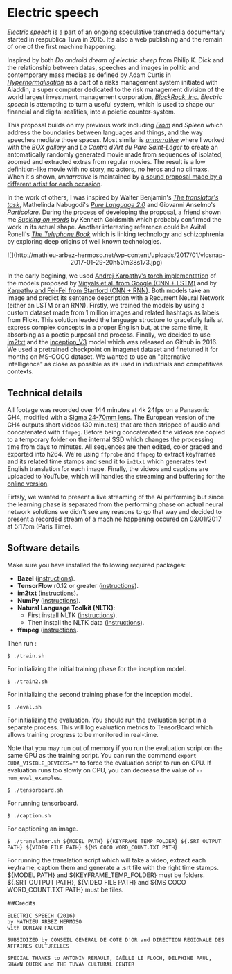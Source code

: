 # Electric speech
[<i>Electric speech</i>](http://01032017.net/) is a part of an ongoing speculative transmedia documentary started in respublica Tuva in 2015. It’s also a web publishing and the remain of one of the first machine happening. 

Inspired by both <i>Do android dream of electric sheep</i> from Philip K. Dick and the relationship between datas, speeches and images in politic and contemporary mass medias as defined by Adam Curtis in [<i>Hypernormalisation</i>](https://www.youtube.com/watch?v=yEKC_B1mLL0) as a part of a risks management system initiated with Aladdin, a super computer dedicated to the risk management division of the world largest investment management corporation, [<i>BlackRock, Inc.</i>](https://www.blackrock.com/) <i>Electric speech</i> is attempting to turn a useful system, which is used to shape our financial and digital realities, into a poietic counter-system.

This proposal builds on my previous work including [<i>From</i>](https://www.youtube.com/watch?v=T8jy5ftCC0I) and <i>Spleen</i> which address the boundaries between languages and things, and the way speeches mediate those spaces. Most similar is [<i>unnarrative</i>](http://unnarrative.pysgs.net/) where I worked with the <i>BOX gallery</i> and <i>Le Centre d'Art du Parc Saint-Léger</i> to create an antomatically randomly generated movie made from sequences of isolated, zoomed and extracted extras from regular movies. The result is a low definition-like movie with no story, no actors, no heros and no climaxs. When it's shown, <i>unnarrative</i> is maintained by [a sound proposal made by a different artist for each occasion](https://youtu.be/cAlCLS5-wUg).

In the work of others, I was inspired by Walter Benjamin's [<i>The translator's task</i>](https://www.erudit.org/revue/ttr/1997/v10/n2/037302ar.pdf), Mathelinda Nabugodi's [<i>Pure Language 2.0</i>](http://openhumanitiespress.org/feedback/literature/pure-language-2-0-walter-benjamins-theory-of-language-and-translation-technology/) and Giovanni Anselmo's [<i>Particolare</i>](https://s3.amazonaws.com/media.artslant.com/work/image/850189/slide/20140905161150-particulare_website.jpg). During the process of developing the proposal, a friend shown me [<i>Sucking on words</i>](http://www.informationasmaterial.org/portfolio/sucking-on-words-dvd/) by Kenneth Goldsmith which probably confirmed the work in its actual shape. Another interesting reference could be Avital Ronell's [<i>The Telephone Book</i>](https://drive.google.com/open?id=0B_qCJ40uBfjEdktLMXE2NkZkVmM) which is linking technology and schizophrenia by exploring deep origins of well known technologies.

<center>![](http://mathieu-arbez-hermoso.net/wp-content/uploads/2017/01/vlcsnap-2017-01-29-20h50m38s173.jpg)</center>

In the early begining, we used [Andrej Karpathy's torch implementation](https://github.com/karpathy/neuraltalk2) of the models proposed by [Vinyals et al. from Google (CNN + LSTM)](http://arxiv.org/abs/1411.4555) and by [Karpathy and Fei-Fei from Stanford (CNN + RNN)](http://cs.stanford.edu/people/karpathy/deepimagesent/). Both models take an image and predict its sentence description with a Recurrent Neural Network (either an LSTM or an RNN). Firstly, we trained the models by using a custom dataset made from 1 million images and related hashtags as labels from Flickr. This solution leaded the language structure to gracefully fails at express complex concepts in a proper English but, at the same time, it absorbing as a poetic purposal and process. Finally, we decided to use [im2txt](https://github.com/tensorflow/models/tree/master/im2txt) and the [inception_V3](https://github.com/tensorflow/models/tree/master/inception) model which was released on Github in 2016. We used a pretrained checkpoint on imagenet dataset and finetuned it for months on MS-COCO dataset. We wanted to use an "alternative intelligence" as close as possible as its used in industrials and competitives contexts.


## Technical details

All footage was recorded over 144 minutes at 4k 24fps on a Panasonic GH4, modified with a [Sigma 24-70mm lens](http://www.the-digital-picture.com/Reviews/Sigma-24-70mm-f-2.8-EX-DG-Lens-Review.aspx). The European version of the GH4 outputs short videos (30 minutes) that are then stripped of audio and concatenated with `ffmpeg`. Before being concatenated the videos are copied to a temporary folder on the internal SSD which changes the processing time from days to minutes. All sequences are then edited, color graded and exported into h264. We're using `ffprobe` and `ffmpeg` to extract keyframes and its related time stamps and send it to `im2txt` which generates text English translation for each image. Finally, the videos and captions are uploaded to YouTube, which will handles the streaming and buffering for the [online version](http://01032017.net/).

Firtsly, we wanted to present a live streaming of the Ai performing but since the learning phase is separated from the performing phase on actual neural network solutions we didn't see any reasons to go that way and decided to present a recorded stream of a machine happening occured on 03/01/2017 at 5:17pm (Paris Time).


## Software details

Make sure you have installed the following required packages:

* **Bazel** ([instructions](http://bazel.io/docs/install.html)).
* **TensorFlow** r0.12 or greater ([instructions](https://www.tensorflow.org/versions/master/get_started/os_setup.html)).
* **im2txt** ([instructions](https://github.com/tensorflow/models/tree/master/im2txt)).
* **NumPy** ([instructions](http://www.scipy.org/install.html)).
* **Natural Language Toolkit (NLTK)**:
    * First install NLTK ([instructions](http://www.nltk.org/install.html)).
    * Then install the NLTK data ([instructions](http://www.nltk.org/data.html)).
* **ffmpeg** ([instructions](https://github.com/FFmpeg/FFmpeg).

Then run :

```shell
$ ./train.sh
```
For initializing the initial training phase for the inception model.

```shell
$ ./train2.sh
```
For initializing the second training phase for the inception model.

```shell
$ ./eval.sh
```
For initializing the evaluation. You should run the evaluation script in a separate process. This will log evaluation
metrics to TensorBoard which allows training progress to be monitored in
real-time.

Note that you may run out of memory if you run the evaluation script on the same
GPU as the training script. You can run the command
`export CUDA_VISIBLE_DEVICES=""` to force the evaluation script to run on CPU.
If evaluation runs too slowly on CPU, you can decrease the value of
`--num_eval_examples`.

```shell
$ ./tensorboard.sh
```
For running tensorboard.

```shell
$ ./caption.sh
```
For captioning an image.

```shell
$ ./translator.sh ${MODEL PATH} ${KEYFRAME_TEMP_FOLDER} ${.SRT OUTPUT PATH} ${VIDEO FILE PATH} ${MS COCO WORD_COUNT.TXT PATH}
```
For running the translation script which will take a video, extract each keyframe, caption them and generate a .srt file with the right time stamps. ${MODEL PATH} and ${KEYFRAME_TEMP_FOLDER} must be folders. ${.SRT OUTPUT PATH}, ${VIDEO FILE PATH} and ${MS COCO WORD_COUNT.TXT PATH} must be files.

##Credits

```
ELECTRIC SPEECH (2016)
by MATHIEU ARBEZ HERMOSO
with DORIAN FAUCON

SUBSIDIZED by CONSEIL GENERAL DE COTE D'OR and DIRECTION REGIONALE DES AFFAIRES CULTURELLES

SPECIAL THANKS to ANTONIN RENAULT, GAËLLE LE FLOCH, DELPHINE PAUL, SHAWN QUIRK and THE TUVAN CULTURAL CENTER
```

